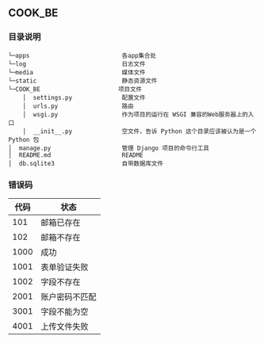 ## COOK_BE
### 目录说明
```
└─apps                          各app集合处
└─log                           日志文件
└─media                         媒体文件
└─static                        静态资源文件
└─COOK_BE                      项目文件
    │  settings.py              配置文件
    │  urls.py                  路由
    │  wsgi.py                  作为项目的运行在 WSGI 兼容的Web服务器上的入口
    │  __init__.py              空文件，告诉 Python 这个目录应该被认为是一个 Python 包
│  manage.py                    管理 Django 项目的命令行工具
│  README.md                    README
│  db.sqlite3                   自带数据库文件
```

### 错误码

| 代码 | 状态 |
| -- | -- |
| 101 | 邮箱已存在 |
| 102 | 邮箱不存在 |
| 1000 | 成功 |
| 1001 | 表单验证失败 |
| 1002 | 字段不存在 |
| 2001 | 账户密码不匹配 |
| 3001 | 字段不能为空 |
| 4001 | 上传文件失败 |
